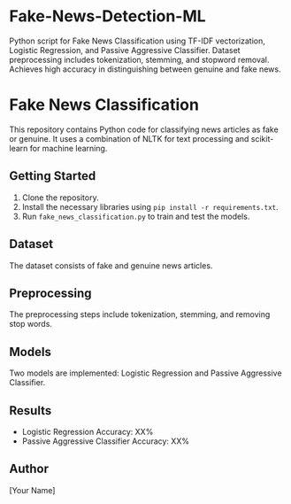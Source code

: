 # Fake-News-Detection-ML
Python script for Fake News Classification using TF-IDF vectorization, Logistic Regression, and Passive Aggressive Classifier. Dataset preprocessing includes tokenization, stemming, and stopword removal. Achieves high accuracy in distinguishing between genuine and fake news.
# Fake News Classification

This repository contains Python code for classifying news articles as fake or genuine. It uses a combination of NLTK for text processing and scikit-learn for machine learning.

## Getting Started

1. Clone the repository.
2. Install the necessary libraries using `pip install -r requirements.txt`.
3. Run `fake_news_classification.py` to train and test the models.

## Dataset

The dataset consists of fake and genuine news articles.

## Preprocessing

The preprocessing steps include tokenization, stemming, and removing stop words.

## Models

Two models are implemented: Logistic Regression and Passive Aggressive Classifier.

## Results

- Logistic Regression Accuracy: XX%
- Passive Aggressive Classifier Accuracy: XX%

## Author

[Your Name]

